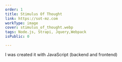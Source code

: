 ```yaml
---
order: 1
title: Stimulus Of Thought
link: https://sot-mz.com
workType: image
cover: stimulus_of_thought.webp
tags: Node.js, Strapi, Jquery,Webpack
isPublic: 0

---
```


I was created it with JavaScript (backend and frontend)
